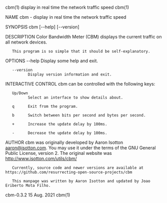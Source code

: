 cbm(1)                                                                display in real time the network traffic speed                                                                cbm(1)

NAME
       cbm - display in real time the network traffic speed

SYNOPSIS
       cbm [--help] [--version]

DESCRIPTION
       Color Bandwidth Meter (CBM) displays the current traffic on all network devices.

       This program is so simple that it should be self-explanatory.

OPTIONS
       --help Display some help and exit.

       --version
              Display version information and exit.

INTERACTIVE CONTROL
       cbm can be controlled with the following keys:

       Up/Down
              Select an interface to show details about.

       q      Exit from the program.

       b      Switch between bits per second and bytes per second.

       +      Increase the update delay by 100ms.

       -      Decrease the update delay by 100ms.

AUTHOR
       cbm  was  originally  developed  by  Aaron  Isotton  <aaron@isotton.com>.  You  may  use  it under the terms of the GNU General Public License, version 2. The original website was
       http://www.isotton.com/utils/cbm/

       Currently, source code and newer versions are available at https://github.com/resurrecting-open-source-projects/cbm

       This manpage was written by Aaron Isotton and updated by Joao Eriberto Mota Filho.

cbm-0.3.2                                                                              15 Aug. 2021                                                                                 cbm(1)
